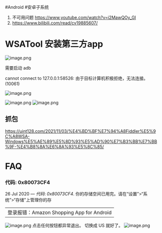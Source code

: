 #Android #安卓子系统
1. 不可用问题  https://www.youtube.com/watch?v=i2MawQOy_GI
2. https://www.bilibili.com/read/cv19885607/ 

# WSATool 安装第三方app
![image.png](https://gitee.com/flynnhai/picgohost/raw/master/img/202402281018757.png)


需要启动 adb

cannot connect to 127.0.0.1:58526: 由于目标计算机积极拒绝，无法连接。 (10061)

![image.png](https://gitee.com/flynnhai/picgohost/raw/master/img/202402281022307.png)

![image.png](https://gitee.com/flynnhai/picgohost/raw/master/img/202402281023733.png)
![image.png](https://gitee.com/flynnhai/picgohost/raw/master/img/202402281024923.png)


## 抓包 
https://uint128.com/2021/11/03/%E4%BD%BF%E7%94%A8Fiddler%E5%9C%A8WSA-Windows%E5%AE%89%E5%8D%93%E5%AD%90%E7%B3%BB%E7%BB%9F-%E4%B8%8A%E6%8A%93%E5%8C%85/
# FAQ
### 代码: 0x80073CF4

26 Jul 2020 — _代码_: _0x80073CF4_. 你的存储空间已用完。请在“设置”>“系统”>“存储”上管理你的存

|   |
|---|
|登录报错：Amazon Shopping App for Android | 
![image.png](https://gitee.com/flynnhai/picgohost/raw/master/img/202402280957207.png)
点击任何按钮都异常退出。
切换成 US 就好了。
![image.png](https://gitee.com/flynnhai/picgohost/raw/master/img/202402281014490.png)
